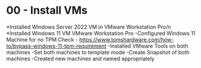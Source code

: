 # 00 - Install VMs

*Installed Windows Server 2022 VM in VMware Workstation Pro/n
*Installed Windows 11 VM VMware Workstation Pro
    -Configured Windows 11 Machine for no TPM Check - https://www.tomshardware.com/how-to/bypass-windows-11-tpm-requirement
-Installed VMware Tools on both machines
-Set both machines to template mode
-Create Snapshot of both machines
-Created new machines and named appropriately